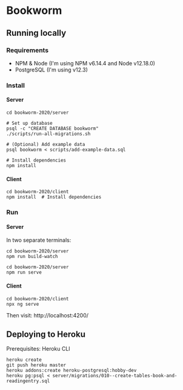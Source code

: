 # Bookworm

## Running locally

### Requirements

- NPM & Node (I'm using NPM v6.14.4 and Node v12.18.0)
- PostgreSQL (I'm using v12.3)

### Install

#### Server

```
cd bookworm-2020/server

# Set up database
psql -c "CREATE DATABASE bookworm"
./scripts/run-all-migrations.sh

# (Optional) Add example data
psql bookworm < scripts/add-example-data.sql

# Install dependencies
npm install
```

#### Client

```
cd bookworm-2020/client
npm install  # Install dependencies
```

### Run

#### Server

In two separate terminals:

```
cd bookworm-2020/server
npm run build-watch
```

```
cd bookworm-2020/server
npm run serve
```

#### Client

```
cd bookworm-2020/client
npx ng serve
```

Then visit: http://localhost:4200/

## Deploying to Heroku

Prerequisites: Heroku CLI

```
heroku create
git push heroku master
heroku addons:create heroku-postgresql:hobby-dev
heroku pg:psql < server/migrations/010--create-tables-book-and-readingentry.sql
```
